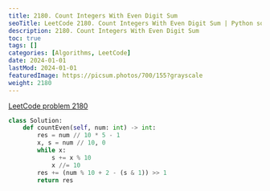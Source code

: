```yaml
---
title: 2180. Count Integers With Even Digit Sum
seoTitle: LeetCode 2180. Count Integers With Even Digit Sum | Python solution and explanation
description: 2180. Count Integers With Even Digit Sum
toc: true
tags: []
categories: [Algorithms, LeetCode]
date: 2024-01-01
lastMod: 2024-01-01
featuredImage: https://picsum.photos/700/155?grayscale
weight: 2180
---
```


[LeetCode problem 2180](https://leetcode.com/problems/count-integers-with-even-digit-sum/)

```python
class Solution:
    def countEven(self, num: int) -> int:
        res = num // 10 * 5 - 1
        x, s = num // 10, 0
        while x:
            s += x % 10
            x //= 10
        res += (num % 10 + 2 - (s & 1)) >> 1
        return res

```
